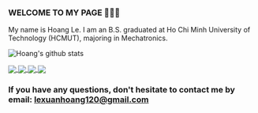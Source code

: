 ### WELCOME TO MY PAGE 👋👋👋
My name is Hoang Le. I am an B.S. graduated at Ho Chi Minh University of Technology (HCMUT), majoring in Mechatronics. <br>
<!-- ## 📫 How to reach me: 

[![Linkedin](https://i.stack.imgur.com/gVE0j.png) LinkedIn](https://www.linkedin.com/in/hoang-le-104277211/) [![GitHub](https://i.stack.imgur.com/tskMh.png) GitHub](https://github.com/lexuanhoang120/)

##  My projects:  -->

<!-- [![Top Langs](https://github-readme-stats.vercel.app/api/top-langs/?username=lexuanhoang120&layout=moltack)](https://github.com/anuraghazra/github-readme-stats) -->



![Hoang's github stats](https://github-readme-stats-git-masterrstaa-rickstaa.vercel.app/api?username=lexuanhoang120&show_icons=true&theme=tokyonight&hide=)

<a href="https://github.com/lexuanhoang120/Face_Recognition/">
  <!-- Change the `github-readme-stats.anuraghazra1.vercel.app` to `github-readme-stats.vercel.app`  -->
  <img align="center" src="https://github-readme-stats.anuraghazra1.vercel.app/api/pin/?username=lexuanhoang120&repo=Face_Recognition&theme=radical" />
</a>    

<a href="https://github.com/lexuanhoang120/Face_Tracking/">
  <!-- Change the `github-readme-stats.anuraghazra1.vercel.app` to `github-readme-stats.vercel.app`  -->
  <img align="center" src="https://github-readme-stats.anuraghazra1.vercel.app/api/pin/?username=lexuanhoang120&repo=Face_Tracking&theme=radical" />
</a> 

<a href="https://github.com/lexuanhoang120/Crawl_Lyrics_Category/">
  <!-- Change the `github-readme-stats.anuraghazra1.vercel.app` to `github-readme-stats.vercel.app`  -->
  <img align="center" src="https://github-readme-stats.anuraghazra1.vercel.app/api/pin/?username=lexuanhoang120&repo=Crawl_Lyrics_Category&theme=radical" />
</a> 

<a href="https://github.com/lexuanhoang120/Web_Face_Recognition/">
  <!-- Change the `github-readme-stats.anuraghazra1.vercel.app` to `github-readme-stats.vercel.app`  -->
  <img align="center" src="https://github-readme-stats.anuraghazra1.vercel.app/api/pin/?username=lexuanhoang120&repo=Web_Face_Recognition&theme=radical" />
</a> 




### If you have any questions, don't hesitate to contact me by email: lexuanhoang120@gmail.com 
